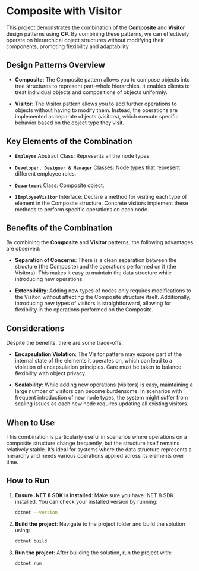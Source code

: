 # Composite with Visitor

This project demonstrates the combination of the **Composite** and **Visitor** design patterns using **C#**. By combining these patterns, we can effectively operate on hierarchical object structures without modifying their components, promoting flexibility and adaptability.

## Design Patterns Overview

- **Composite**: The Composite pattern allows you to compose objects into tree structures to represent part-whole hierarchies. It enables clients to treat individual objects and compositions of objects uniformly.

- **Visitor**: The Visitor pattern allows you to add further operations to objects without having to modify them. Instead, the operations are implemented as separate objects (visitors), which execute specific behavior based on the object type they visit.

## Key Elements of the Combination

- **`Employee`** Abstract Class: Represents all the node types.

- **`Developer, Designer & Manager`** Classes: Node types that represent different employee roles.

- **`Department`** Class: Composite object.

- **`IEmployeeVisitor`** Interface: Declare a method for visiting each type of element in the Composite structure. Concrete visitors implement these methods to perform specific operations on each node.

## Benefits of the Combination

By combining the **Composite** and **Visitor** patterns, the following advantages are observed:

- **Separation of Concerns**: There is a clean separation between the structure (the Composite) and the operations performed on it (the Visitors). This makes it easy to maintain the data structure while introducing new operations.

- **Extensibility**: Adding new types of nodes only requires modifications to the Visitor, without affecting the Composite structure itself. Additionally, introducing new types of visitors is straightforward, allowing for flexibility in the operations performed on the Composite.

## Considerations

Despite the benefits, there are some trade-offs:

- **Encapsulation Violation**: The Visitor pattern may expose part of the internal state of the elements it operates on, which can lead to a violation of encapsulation principles. Care must be taken to balance flexibility with object privacy.

- **Scalability**: While adding new operations (visitors) is easy, maintaining a large number of visitors can become burdensome. In scenarios with frequent introduction of new node types, the system might suffer from scaling issues as each new node requires updating all existing visitors.

## When to Use

This combination is particularly useful in scenarios where operations on a composite structure change frequently, but the structure itself remains relatively stable. It’s ideal for systems where the data structure represents a hierarchy and needs various operations applied across its elements over time.

## How to Run

1. **Ensure .NET 8 SDK is installed**: Make sure you have .NET 8 SDK installed. You can check your installed version by running:

   ```bash
   dotnet --version
   ```

2. **Build the project**: Navigate to the project folder and build the solution using:

   ```bash
   dotnet build
   ```

3. **Run the project**: After building the solution, run the project with:

   ```bash
   dotnet run
   ```

